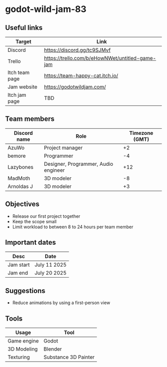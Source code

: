 # godot-wild-jam-83

## Useful links
| Target | Link |
| --- | --- |
| Discord | https://discord.gg/tc9SJMvf |
| Trello | https://trello.com/b/eHowNWet/untitled-game-jam |
| Itch team page | https://team-happy-cat.itch.io/ |
| Jam website | https://godotwildjam.com/ |
| Itch jam page | TBD |

## Team members
| Discord name | Role | Timezone (GMT) |
| --- | --- | --- |
| AzuWo | Project manager | +2 |
| bemore | Programmer | -4 |
| Lazybones | Designer, Programmer, Audio engineer | +12 |
| MadMoth | 3D modeler | -8 |
| Arnoldas J | 3D modeler | +3 |

## Objectives
- Release our first project together
- Keep the scope small
- Limit workload to between 8 to 24 hours per team member

## Important dates
| Desc | Date |
| --- | --- |
| Jam start | July 11 2025 |
| Jam end | July 20 2025 |

## Suggestions
- Reduce animations by using a first-person view

## Tools
| Usage | Tool |
| --- | --- |
| Game engine | Godot |
| 3D Modeling | Blender |
| Texturing | Substance 3D Painter |
